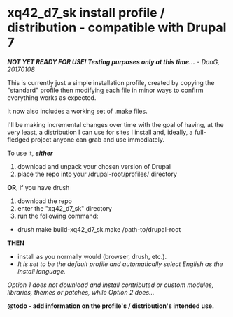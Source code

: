 # xq42_d7_sk install profile / distribution - compatible with Drupal 7

*__NOT YET READY FOR USE!  Testing purposes only at this time...__ - DanG, 20170108*

This is currently just a simple installation profile, created by copying the "standard" profile then modifying each file in minor ways to confirm everything works as expected.

It now also includes a working set of .make files.

I'll be making incremental changes over time with the goal of having, at the very least, a distribution I can use for sites I install and, ideally, a full-fledged project anyone can grab and use immediately.

To use it, *__either__*

1. download and unpack your chosen version of Drupal
2. place the repo into your /drupal-root/profiles/ directory
 
__OR__, if you have drush
 
1. download the repo
2. enter the "xq42_d7_sk" directory
3. run the following command:
 * drush make build-xq42_d7_sk.make /path-to/drupal-root

__THEN__

- install as you normally would (browser, drush, etc.).
 - *It is set to be the default profile and automatically select English as the install language.*

*Option 1 does not download and install contributed or custom modules, libraries, themes or patches, while Option 2 does...*

__@todo - add information on the profile's / distribution's intended use.__
